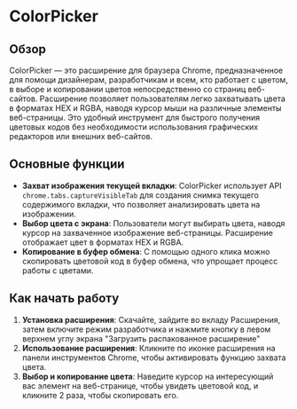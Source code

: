 # ColorPicker

## Обзор
ColorPicker — это расширение для браузера Chrome, предназначенное для помощи дизайнерам, разработчикам и всем, кто работает с цветом, в выборе и копировании цветов непосредственно со страниц веб-сайтов. Расширение позволяет пользователям легко захватывать цвета в форматах HEX и RGBA, наводя курсор мыши на различные элементы веб-страницы. Это удобный инструмент для быстрого получения цветовых кодов без необходимости использования графических редакторов или внешних веб-сайтов.

## Основные функции
- **Захват изображения текущей вкладки**: ColorPicker использует API `chrome.tabs.captureVisibleTab` для создания снимка текущего содержимого вкладки, что позволяет анализировать цвета на изображении.
- **Выбор цвета с экрана**: Пользователи могут выбирать цвета, наводя курсор на захваченное изображение веб-страницы. Расширение отображает цвет в форматах HEX и RGBA.
- **Копирование в буфер обмена**: С помощью одного клика можно скопировать цветовой код в буфер обмена, что упрощает процесс работы с цветами.

## Как начать работу
1. **Установка расширения**: Скачайте, зайдите во вкладу Расширения, затем включите режим разработчика и нажмите кнопку в левом верхнем углу экрана "Загрузить распакованное расширение" 
2. **Использование расширения**: Кликните по иконке расширения на панели инструментов Chrome, чтобы активировать функцию захвата цвета. 
3. **Выбор и копирование цвета**: Наведите курсор на интересующий вас элемент на веб-странице, чтобы увидеть цветовой код, и кликните 2 раза, чтобы скопировать его.
